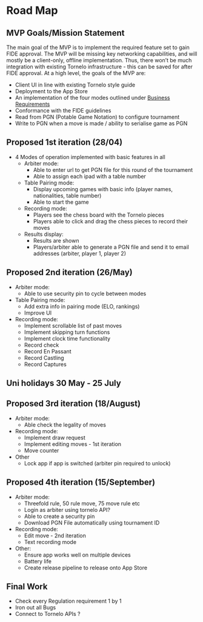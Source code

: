 # Road Map

## MVP Goals/Mission Statement

The main goal of the MVP is to implement the required feature set to gain FIDE approval. The MVP will be missing key networking capabilities, and will mostly be a client-only, offline implementation. Thus, there won’t be much integration with existing Tornelo infrastructure - this can be saved for after FIDE approval.
At a high level, the goals of the MVP are:

- Client UI in line with existing Tornelo style guide
- Deployment to the App Store
- An implementation of the four modes outlined under [Business Requirements](https://docs.google.com/document/d/19exWTLiAAePttibcdCTFK4IwAxvoIlBbcELAI0gqwgA/edit#heading=h.e6rj1kl21bi7)
- Conformance with the FIDE guidelines
- Read from PGN (Potable Game Notation) to configure tournament
- Write to PGN when a move is made / ability to serialise game as PGN

## Proposed 1st iteration (28/04)

- 4 Modes of operation implemented with basic features in all
  - Arbiter mode:
    - Able to enter url to get PGN file for this round of the tournament
    - Able to assign each ipad with a table number
  - Table Pairing mode:
    - Display upcoming games with basic info (player names, nationalities, table number)
    - Able to start the game
  - Recording mode:
    - Players see the chess board with the Tornelo pieces
    - Players able to click and drag the chess pieces to record their moves
  - Results display:
    - Results are shown
    - Players/arbiter able to generate a PGN file and send it to email addresses (arbiter, player 1, player 2)

## Proposed 2nd iteration (26/May)

- Arbiter mode:
  - Able to use security pin to cycle between modes
- Table Pairing mode:
  - Add extra info in pairing mode (ELO, rankings)
  - Improve UI
- Recording mode:
  - Implement scrollable list of past moves
  - Implement skipping turn functions
  - Implement clock time functionality
  - Record check
  - Record En Passant
  - Record Castling
  - Record Captures

## Uni holidays 30 May - 25 July

## Proposed 3rd iteration (18/August)

- Arbiter mode:
  - Able check the legality of moves
- Recording mode:
  - Implement draw request
  - Implement editing moves - 1st iteration
  - Move counter
- Other
  - Lock app if app is switched (arbiter pin required to unlock)

## Proposed 4th iteration (15/September)

- Arbiter mode:
  - Threefold rule, 50 rule move, 75 move rule etc
  - Login as arbiter using tornelo API?
  - Able to create a security pin
  - Download PGN File automatically using tournament ID
- Recording mode:
  - Edit move - 2nd iteration
  - Text recording mode
- Other:
  - Ensure app works well on multiple devices
  - Battery life
  - Create release pipeline to release onto App Store

## Final Work

- Check every Regulation requirement 1 by 1
- Iron out all Bugs
- Connect to Tornelo APIs ?
